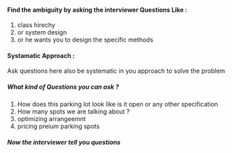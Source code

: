 #### Find the ambiguity by asking the interviewer Questions Like : 
1. class hirechy 
2. or system design 
3.  or he wants you to design the specific methods 
#### Systamatic Approach :
Ask questions here also be systematic in you approach to solve the problem 
##### What kind of Questions you can ask ?
1. How does  this parking lot look like is it open or any other specification 
2.  How many spots we are talking about ? 
3. optimizing arrangeemnt 
4. pricing preium parking spots 
##### Now the interviewer tell you questions 
